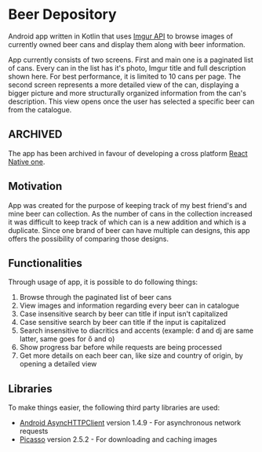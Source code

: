 # Beer Depository

Android app written in Kotlin that uses [Imgur API](https://apidocs.imgur.com/) to browse images of currently owned beer cans and display them along with beer information. 

App currently consists of two screens. First and main one is a paginated list of cans. Every can in the list has it's photo, Imgur title and full description shown here. For best performance, it is limited to 10 cans per page. The second screen represents a more detailed view of the can, displaying a bigger picture and more structurally organized information from the can's description. This view opens once the user has selected a specific beer can from the catalogue.

## ARCHIVED

The app has been archived in favour of developing a cross platform [React Native one](https://github.com/dradisavljevic/BeerDepository-React-Native).

## Motivation

App was created for the purpose of keeping track of my best friend's and mine beer can collection. As the number of cans in the collection increased it was difficult to keep track of which can is a new addition and which is a duplicate. Since one brand of beer can have multiple can designs, this app offers the possibility of comparing those designs.

## Functionalities

Through usage of app, it is possible to do following things:

1. Browse through the paginated list of beer cans
2. View images and information regarding every beer can in catalogue
3. Case insensitive search by beer can title if input isn't capitalized
4. Case sensitive search by beer can title if the input is capitalized
5. Search insensitive to diacritics and accents (example: đ and dj are same latter, same goes for ő and o)
6. Show progress bar before while requests are being processed
7. Get more details on each beer can, like size and country of origin, by opening a detailed view


## Libraries

To make things easier, the following third party libraries are used:

 * [Android AsyncHTTPClient](http://loopj.com/android-async-http/) version 1.4.9 - For asynchronous network requests
 * [Picasso](http://square.github.io/picasso/) version 2.5.2 - For downloading and caching images
